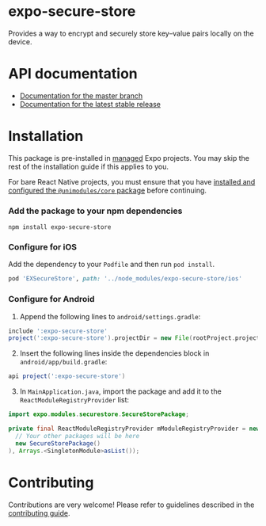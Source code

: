 # expo-secure-store

Provides a way to encrypt and securely store key–value pairs locally on the device.

# API documentation

- [Documentation for the master branch](https://github.com/expo/expo/blob/master/docs/pages/versions/unversioned/sdk/securestore.md)
- [Documentation for the latest stable release](https://docs.expo.io/versions/latest/sdk/securestore/)

# Installation

This package is pre-installed in [managed](https://docs.expo.io/versions/latest/introduction/managed-vs-bare/) Expo projects. You may skip the rest of the installation guide if this applies to you.

For bare React Native projects, you must ensure that you have [installed and configured the `@unimodules/core` package](https://github.com/unimodules/core) before continuing.

### Add the package to your npm dependencies

```
npm install expo-secure-store
```

### Configure for iOS

Add the dependency to your `Podfile` and then run `pod install`.

```ruby
pod 'EXSecureStore', path: '../node_modules/expo-secure-store/ios'
```

### Configure for Android

1. Append the following lines to `android/settings.gradle`:

```gradle
include ':expo-secure-store'
project(':expo-secure-store').projectDir = new File(rootProject.projectDir, '../node_modules/expo-secure-store/android')
```

2. Insert the following lines inside the dependencies block in `android/app/build.gradle`:
```gradle
api project(':expo-secure-store')
```

3. In `MainApplication.java`, import the package and add it to the `ReactModuleRegistryProvider` list:
```java
import expo.modules.securestore.SecureStorePackage;
```
```java
private final ReactModuleRegistryProvider mModuleRegistryProvider = new ReactModuleRegistryProvider(Arrays.<Package>asList(
  // Your other packages will be here
  new SecureStorePackage()
), Arrays.<SingletonModule>asList());
```

# Contributing

Contributions are very welcome! Please refer to guidelines described in the [contributing guide]( https://github.com/expo/expo#contributing).
